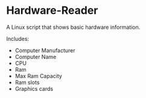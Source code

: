 # Hardware-Reader
A Linux script that shows basic hardware information.

Includes:
 - Computer Manufacturer
 - Computer Name
 - CPU
 - Ram
 - Max Ram Capacity
 - Ram slots
 - Graphics cards
 
